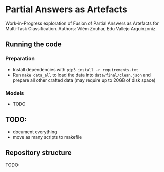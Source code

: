# Partial Answers as Artefacts

Work-in-Progress exploration of Fusion of Partial Answers as Artefacts for Multi-Task Classification.
Authors: Vilém Zouhar, Edu Vallejo Arguinzoniz.

## Running the code

### Preparation

- Install dependencies with `pip3 install -r requirements.txt`
- Run `make data_all` to load the data into `data/final/clean.json` and prepare all other crafted data (may require up to 20GB of disk space)

### Models

- TODO

## TODO:
- document everything
- move as many scripts to makefile

## Repository structure

TODO:

